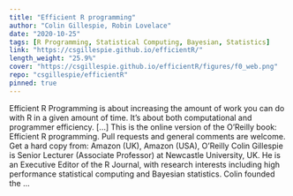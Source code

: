 ```yaml
---
title: "Efficient R programming"
author: "Colin Gillespie, Robin Lovelace"
date: "2020-10-25"
tags: [R Programming, Statistical Computing, Bayesian, Statistics]
link: "https://csgillespie.github.io/efficientR/"
length_weight: "25.9%"
cover: "https://csgillespie.github.io/efficientR/figures/f0_web.png"
repo: "csgillespie/efficientR"
pinned: true
---
```


Efficient R Programming is about increasing the amount of work you can do with R in a given amount of time. It’s about both computational and programmer efficiency. [...] This is the online version of the O’Reilly book: Efficient R programming. Pull requests and general comments are welcome. Get a hard copy from: Amazon (UK), Amazon (USA), O’Reilly Colin Gillespie is Senior Lecturer (Associate
Professor) at Newcastle University, UK.
He is an Executive Editor of the R Journal, with research interests including high performance
statistical computing and Bayesian statistics. Colin founded the ...
